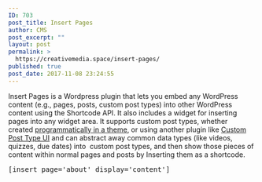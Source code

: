 ```yaml
---
ID: 703
post_title: Insert Pages
author: CMS
post_excerpt: ""
layout: post
permalink: >
  https://creativemedia.space/insert-pages/
published: true
post_date: 2017-11-08 23:24:55
---
```

Insert Pages is a Wordpress plugin that lets you embed any WordPress content (e.g., pages, posts, custom post types) into other WordPress content using the Shortcode API. It also includes a widget for inserting pages into any widget area. It supports custom post types, whether created <a href="https://codex.wordpress.org/Post_Types" rel="nofollow">programmatically in a theme</a>, or using another plugin like <a href="https://wordpress.org/plugins/custom-post-type-ui/">Custom Post Type UI</a> and can abstract away common data types (like videos, quizzes, due dates) into  custom post types, and then show those pieces of content within normal pages and posts by Inserting them as a shortcode.

<code></code>
<pre>[insert page='about' display='content']</pre>
&nbsp;